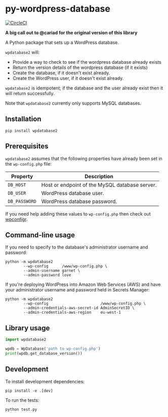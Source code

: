 # py-wordpress-database

[![CircleCI](https://circleci.com/gh/ravensorb/py-wordpress-database/tree/master.svg?style=svg)](https://circleci.com/gh/ravensorb/py-wordpress-database/tree/master)

**A big call out to @cariad for the original version of this library**

A Python package that sets up a WordPress database.

`wpdatabase2` will:
 - Provide a way to check to see if the wordpress database already exists
 - Return the version details of the wordpress database (if it exists)
 - Create the database, if it doesn't exist already.
 - Create the WordPress user, if it doesn't exist already.

`wpdatabase2` is idempotent; if the database and the user already exist then it will return successfully.

Note that `wpdatabase2` currently only supports MySQL databases.

## Installation

```shell
pip install wpdatabase2
```

## Prerequisites

`wpdatabase2` assumes that the following properties have already been set in the `wp-config.php` file:

| Property      | Description
|-              |-
| `DB_HOST`     | Host or endpoint of the MySQL database server.
| `DB_USER`     | WordPress database user.
| `DB_PASSWORD` | WordPress database password.

If you need help adding these values to `wp-config.php` then check out [wpconfigr](https://github.com/cariad/py-wpconfigr).

## Command-line usage

If you need to specify to the database's administrator username and password:

```shell
python -m wpdatabase2 
        --wp-config      /www/wp-config.php \
        --admin-username garnet \
        --admin-password love
```

If you're deploying WordPress into Amazon Web Services (AWS) and have your administrator username and password held in Secrets Manager:

```shell
python -m wpdatabase2 
        --wp-config                       /www/wp-config.php \
        --admin-credentials-aws-secret-id AdminSecretID \
        --admin-credentials-aws-region    eu-west-1
```

## Library usage

```python
import wpdatabase2

wpdb = WpDatabase('path to wp-config.php')
print(wpdb.get_database_version())
```

## Development

To install development dependencies:

```shell
pip install -e .[dev]
```

To run the tests:

```shell
python test.py
```
